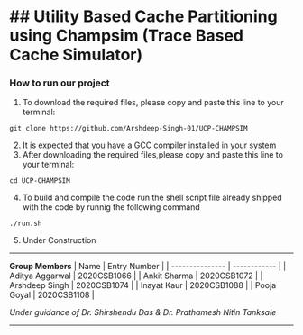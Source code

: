 # ## Utility Based Cache Partitioning using Champsim (Trace Based Cache Simulator)

### How to run our project

1) To download the required files, please copy and paste this line to your terminal:
```
git clone https://github.com/Arshdeep-Singh-01/UCP-CHAMPSIM
```
2) It is expected that you have a GCC compiler installed in your system
3) After downloading the required files,please copy and paste this line to your terminal:

```
cd UCP-CHAMPSIM
```
4) To build and compile the code run the shell script file already shipped with the code by runnig the following command

```
./run.sh
```

5) Under Construction









---
**Group Members**
| Name            | Entry Number |
| --------------- | ------------ |
| Aditya Aggarwal | 2020CSB1066  |
| Ankit Sharma | 2020CSB1072  |
| Arshdeep Singh | 2020CSB1074  |
| Inayat Kaur | 2020CSB1088  |
| Pooja Goyal | 2020CSB1108  |

*Under guidance of Dr. Shirshendu Das & Dr. Prathamesh Nitin Tanksale*
___

